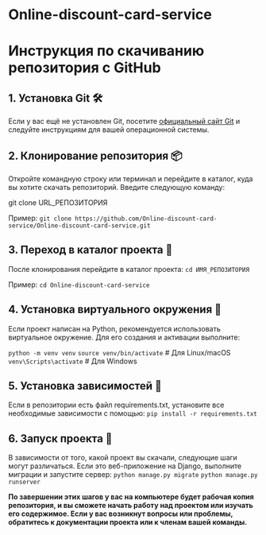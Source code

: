 # Online-discount-card-service

# Инструкция по скачиванию репозитория с GitHub

## 1. Установка Git 🛠
Если у вас ещё не установлен Git, посетите [официальный сайт Git](https://git-scm.com/) и следуйте инструкциям для вашей операционной системы.

## 2. Клонирование репозитория 📦
Откройте командную строку или терминал и перейдите в каталог, куда вы хотите скачать репозиторий. Введите следующую команду:

git clone URL_РЕПОЗИТОРИЯ

Пример:
```git clone https://github.com/Online-discount-card-service/Online-discount-card-service.git```

## 3. Переход в каталог проекта 📂
После клонирования перейдите в каталог проекта:
```cd ИМЯ_РЕПОЗИТОРИЯ```

Пример:
```cd Online-discount-card-service```

## 4. Установка виртуального окружения 🐍
Если проект написан на Python, рекомендуется использовать виртуальное окружение. Для его создания и активации выполните:

```python -m venv venv```
```source venv/bin/activate```  # Для Linux/macOS
```venv\Scripts\activate```     # Для Windows


## 5. Установка зависимостей 🧩
Если в репозитории есть файл requirements.txt, установите все необходимые зависимости с помощью:
```pip install -r requirements.txt```

## 6. Запуск проекта 🚀
В зависимости от того, какой проект вы скачали, следующие шаги могут различаться. Если это веб-приложение на Django, выполните миграции и запустите сервер:
```python manage.py migrate```
```python manage.py runserver```

__По завершении этих шагов у вас на компьютере будет рабочая копия репозитория, и вы сможете начать работу над проектом или изучать его содержимое. Если у вас возникнут вопросы или проблемы, обратитесь к документации проекта или к членам вашей команды.__

